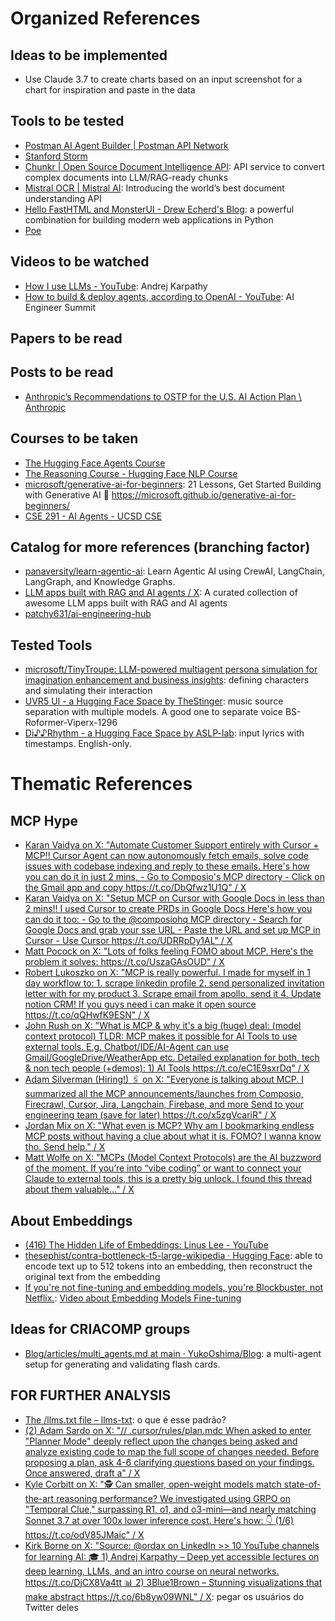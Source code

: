 # Organized References 

## Ideas to be implemented

* Use Claude 3.7 to create charts based on an input screenshot for a chart for inspiration and paste in the data

## Tools to be tested

* [Postman AI Agent Builder | Postman API Network](https://www.postman.com/ai-on-postman/postman-ai-agent-builder/overview)
* [Stanford Storm](https://storm.genie.stanford.edu/)
* [Chunkr | Open Source Document Intelligence API](https://chunkr.ai/): API service to convert complex documents into LLM/RAG-ready chunks
* [Mistral OCR | Mistral AI](https://mistral.ai/en/news/mistral-ocr): Introducing the world’s best document understanding API
* [Hello FastHTML and MonsterUI - Drew Echerd's Blog](https://www.drewecherd.com/post/hello-fasthtml-monsterui): a powerful combination for building modern web applications in Python
* [Poe](https://poe.com/)

## Videos to be watched

* [How I use LLMs - YouTube](https://www.youtube.com/watch?v=EWvNQjAaOHw&t=475s): Andrej Karpathy
* [How to build & deploy agents, according to OpenAI - YouTube](https://www.youtube.com/watch?v=joHR2pmxDQE): AI Engineer Summit

## Papers to be read

## Posts to be read

* [Anthropic’s Recommendations to OSTP for the U.S. AI Action Plan \ Anthropic](https://www.anthropic.com/news/anthropic-s-recommendations-ostp-u-s-ai-action-plan)

## Courses to be taken

* [The Hugging Face Agents Course](https://huggingface.co/agents-course)
* [The Reasoning Course - Hugging Face NLP Course](https://huggingface.co/learn/nlp-course/en/chapter12/1?fw=pt)
* [microsoft/generative-ai-for-beginners](https://github.com/microsoft/generative-ai-for-beginners): 21 Lessons, Get Started Building with Generative AI 🔗 https://microsoft.github.io/generative-ai-for-beginners/
* [CSE 291 - AI Agents - UCSD CSE](https://pearls-lab.github.io/ai-agents-course/index.html)

## Catalog for more references (branching factor)

* [panaversity/learn-agentic-ai](https://github.com/panaversity/learn-agentic-ai): Learn Agentic AI using CrewAI, LangChain, LangGraph, and Knowledge Graphs.
* [LLM apps built with RAG and AI agents / X](https://x.com/victor_explore/status/1896374933003153668): A curated collection of awesome LLM apps built with RAG and AI agents
* [patchy631/ai-engineering-hub](https://github.com/patchy631/ai-engineering-hub/tree/main)

## Tested Tools

* [microsoft/TinyTroupe: LLM-powered multiagent persona simulation for imagination enhancement and business insights](https://github.com/microsoft/TinyTroupe): defining characters and simulating their interaction
* [UVR5 UI - a Hugging Face Space by TheStinger](https://huggingface.co/spaces/TheStinger/UVR5_UI): music source separation with multiple models. A good one to separate voice BS-Roformer-Viperx-1296
* [Di♪♪Rhythm - a Hugging Face Space by ASLP-lab](https://huggingface.co/spaces/ASLP-lab/DiffRhythm): input lyrics with timestamps. English-only.

# Thematic References

## MCP Hype

* [Karan Vaidya on X: "Automate Customer Support entirely with Cursor + MCP!! Cursor Agent can now autonomously fetch emails, solve code issues with codebase indexing and reply to these emails. Here's how you can do it in just 2 mins, - Go to Composio's MCP directory - Click on the Gmail app and copy https://t.co/DbQfwz1U1Q" / X](https://x.com/KaranVaidya6/status/1897690146725839193)
* [Karan Vaidya on X: "Setup MCP on Cursor with Google Docs in less than 2 mins!! I used Cursor to create PRDs in Google Docs Here's how you can do it too: - Go to the @composiohq MCP directory - Search for Google Docs and grab your sse URL - Paste the URL and set up MCP in Cursor - Use Cursor https://t.co/UDRRpDy1AL" / X](https://x.com/KaranVaidya6/status/1897344383240060955)
* [Matt Pocock on X: "Lots of folks feeling FOMO about MCP. Here's the problem it solves: https://t.co/UszaGAsOUD" / X](https://x.com/mattpocockuk/status/1897742389592440970)
* [Robert Lukoszko on X: "MCP is really powerful. I made for myself in 1 day workflow to: 1. scrape linkedin profile 2. send personalized invitation letter with for my product 3. Scrape email from apollo. send it 4. Update notion CRM! If you guys need i can make it open source https://t.co/qQHwfK9ESN" / X](https://x.com/Karmedge/status/1897392194572705988)
* [John Rush on X: "What is MCP &amp; why it's a big (huge) deal: (model context protocol) TLDR: MCP makes it possible for AI Tools to use external tools. E.g. Chatbot/IDE/AI-Agent can use Gmail/GoogleDrive/WeatherApp etc. Detailed explanation for both, tech &amp; non tech people (+demos): 1) AI Tools https://t.co/eC1E9sxrDq" / X](https://x.com/johnrushx/status/1897655569101779201)
* [Adam Silverman (Hiring!) 🖇️ on X: "Everyone is talking about MCP. I summarized all the MCP announcements/launches from Composio, Firecrawl, Cursor, Jira, Langchain, Firebase, and more Send to your engineering team (save for later) https://t.co/x5zgVcariR" / X](https://x.com/AtomSilverman/status/1897409286466363626)
* [Jordan Mix on X: "What even is MCP? Why am I bookmarking endless MCP posts without having a clue about what it is. FOMO? I wanna know tho. Send help." / X](https://x.com/jrdnmix/status/1897015411805446638)
* [Matt Wolfe on X: "MCPs (Model Context Protocols) are the AI buzzword of the moment. If you’re into “vibe coding” or want to connect your Claude to external tools, this is a pretty big unlock. I found this thread about them valuable…" / X](https://x.com/mreflow/status/1897317957539389593)

## About Embeddings

* [(416) The Hidden Life of Embeddings: Linus Lee - YouTube](https://www.youtube.com/watch?v=YvobVu1l7GI)
* [thesephist/contra-bottleneck-t5-large-wikipedia · Hugging Face](https://huggingface.co/thesephist/contra-bottleneck-t5-large-wikipedia): able to encode text up to 512 tokens into an embedding, then reconstruct the original text from the embedding
* [If you're not fine-tuning and embedding models, you're Blockbuster, not Netflix.](https://x.com/jxnlco/status/1897337783058133080): [Video about Embedding Models Fine-tuning](https://maven.com/p/1ea9c9/glean-s-embedding-model-for-enterprise-adapted-ai)

## Ideas for CRIACOMP groups

* [Blog/articles/multi_agents.md at main · YukoOshima/Blog](https://github.com/YukoOshima/Blog/blob/main/articles/multi_agents.md): a multi-agent setup for generating and validating flash cards.

## FOR FURTHER ANALYSIS

* [The /llms.txt file – llms-txt](https://llmstxt.org/): o que é esse padrão?
* [(2) Adam Sardo on X: "// .cursor/rules/plan.mdc When asked to enter "Planner Mode" deeply reflect upon the changes being asked and analyze existing code to map the full scope of changes needed. Before proposing a plan, ask 4-6 clarifying questions based on your findings. Once answered, draft a" / X](https://x.com/sardo_adam/status/1896269828509536658)
* [Kyle Corbitt on X: "🕵️ Can smaller, open-weight models match state-of-the-art reasoning performance? We investigated using GRPO on "Temporal Clue," surpassing R1, o1, and o3-mini—and nearly matching Sonnet 3.7 at over 100x lower inference cost. Here's how: 👇 (1/6) https://t.co/odV85JMaic" / X](https://x.com/corbtt/status/1897735437340627405)
* [Kirk Borne on X: "Source: @ordax on LinkedIn &gt;&gt; 10 YouTube channels for learning AI: 🎓 1) Andrej Karpathy – Deep yet accessible lectures on deep learning, LLMs, and an intro course on neural networks. https://t.co/DjCX8Va4tt 📊 2) 3Blue1Brown – Stunning visualizations that make abstract https://t.co/6b8yw09WNL" / X](https://x.com/KirkDBorne/status/1897510190267646307): pegar os usuários do Twitter deles

